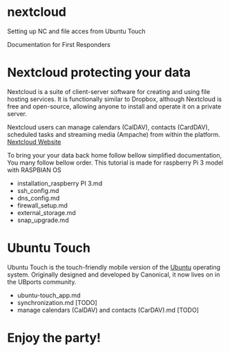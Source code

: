 # nextcloud
Setting up NC and file acces from Ubuntu Touch

Documentation for First Responders

# Nextcloud protecting your data

Nextcloud is a suite of client-server software for creating and using file hosting services. It is functionally similar to Dropbox, although Nextcloud is free and open-source, allowing anyone to install and operate it on a private server. 

Nextcloud users can manage calendars (CalDAV), contacts (CardDAV), scheduled tasks and streaming media (Ampache) from within the platform. [Nextcloud Website](https://nextcloud.com/install/)

To bring your your data back home follow bellow simplified documentation, You many follow bellow order. This tutorial is made for raspberry Pi 3 model with RASPBIAN OS

- installation_raspberry PI 3.md 
- ssh_config.md
- dns_config.md
- firewall_setup.md
- external_storage.md 	
- snap_upgrade.md 	

# Ubuntu Touch

Ubuntu Touch is the touch-friendly mobile version of the [Ubuntu](https://ubuntu.com/) operating system. Originally designed and developed by Canonical, it now lives on in the UBports community.

- ubuntu-touch_app.md 
- synchronization.md [TODO]
- manage calendars (CalDAV) and contacts (CarDAV).md [TODO]

# Enjoy the party!
